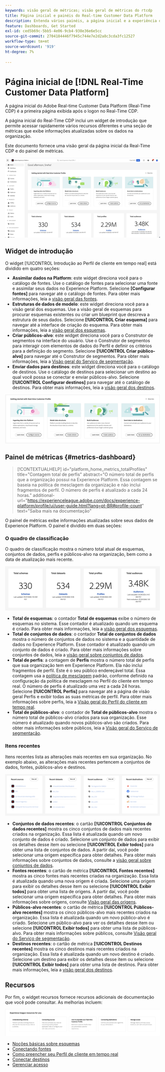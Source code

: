 ```yaml
---
keywords: visão geral de métricas; visão geral de métricas do rtcdp
title: Página inicial e painéis do Real-time Customer Data Platform
description: Entenda vários painéis, a página inicial e a experiência de usuários iniciantes na Adobe Real-Time CDP.
feature: Dashboards, Get Started
exl-id: ced5b69c-5bb5-4e06-9cb4-938e36e6e5cc
source-git-commit: 2704184446f7945c744e7e2d2a8c3cda3fc12527
workflow-type: tm+mt
source-wordcount: '919'
ht-degree: 7%

---
```


# Página inicial de [!DNL Real-Time Customer Data Platform]

A página inicial do Adobe Real-time Customer Data Platform (Real-Time CDP) é a primeira página exibida após o logon no Real-Time CDP.

A página inicial do Real-Time CDP inclui um widget de introdução que permite acessar rapidamente vários recursos diferentes e uma seção de métricas que exibe informações atualizadas sobre os dados na organização.

Este documento fornece uma visão geral da página inicial da Real-Time CDP e do painel de métricas.

![A página inicial da Interface do Usuário da Plataforma.](assets/platform-home/home.png)

## Widget de introdução

O widget [!UICONTROL Introdução ao Perfil de cliente em tempo real] está dividido em quatro seções:

* **Assimilar dados na Platform**: este widget direciona você para o catálogo de fontes. Use o catálogo de fontes para selecionar uma fonte e assimilar seus dados no Experience Platform. Selecione **[Configurar fontes]** para navegar até o catálogo de fontes. Para obter mais informações, leia a [visão geral das fontes](../sources/home.md).
* **Estruturas de dados de modelo**: este widget direciona você para a visão geral dos esquemas. Use a visão geral de esquemas para procurar esquemas existentes ou criar um blueprint que descreva a estrutura de seus dados. Selecione **[!UICONTROL Criar esquema]** para navegar até a interface de criação do esquema. Para obter mais informações, leia a [visão geral dos esquemas](../xdm/home.md).
* **Criar públicos-alvo**: este widget direciona você para o Construtor de segmentos na interface do usuário. Use o Construtor de segmentos para interagir com elementos de dados do Perfil e definir os critérios para a definição do segmento. Selecione **[!UICONTROL Criar público-alvo]** para navegar até o Construtor de segmentos. Para obter mais informações, leia a [Visão geral do Serviço de segmentação](../segmentation/home.md).
* **Enviar dados para destinos**: este widget direciona você para o catálogo de destinos. Use o catálogo de destinos para selecionar um destino ao qual você possa se conectar e enviar públicos-alvo. Selecione **[!UICONTROL Configurar destinos]** para navegar até o catálogo de destinos. Para obter mais informações, leia a [visão geral dos destinos](../destinations/home.md).

![A página inicial da interface do usuário da Platform exibindo o widget de introdução](assets/platform-home/getting-started-widget.png)

## Painel de métricas {#metrics-dashboard}

>[!CONTEXTUALHELP]
>id="platform_home_metrics_totalProfiles"
>title="Contagem total de perfis"
>abstract="O número total de perfis que a organização possui na Experience Platform. Essa contagem se baseia na política de mesclagem da organização e não inclui fragmentos de perfil. O número de perfis é atualizado a cada 24 horas."
>additional-url="https://experienceleague.adobe.com/docs/experience-platform/profile/ui/user-guide.html?lang=pt-BR#profile-count" text="Saiba mais na documentação"

O painel de métricas exibe informações atualizadas sobre seus dados de Experience Platform. O painel é dividido em duas seções:

### O quadro de classificação

O quadro de classificação mostra o número total atual de esquemas, conjuntos de dados, perfis e públicos-alvo na organização, bem como a data de atualização mais recente.

![A seção de quadro de classificação na página inicial da Interface do Usuário da Plataforma.](assets/platform-home/leaderboard.png)

* **Total de esquemas**: o contador **Total de esquemas** exibe o número de esquemas no sistema. Esse contador é atualizado quando um esquema é criado. Para obter mais informações, leia a [visão geral dos esquemas](../xdm/home.md).
* **Total de conjuntos de dados**: o contador **Total de conjuntos de dados** mostra o número de conjuntos de dados no sistema e a quantidade de dados no Experience Platform. Esse contador é atualizado quando um conjunto de dados é criado. Para obter mais informações sobre conjuntos de dados, leia a [visão geral sobre conjuntos de dados](../catalog/datasets/overview.md).
* **Total de perfis**: a contagem de **Perfis** mostra o número total de perfis que sua organização tem em Experience Platform. Ela não inclui fragmentos de perfil. Este é o seu público endereçável total. Essa contagem usa a [política de mesclagem](profile/merge-policies.md) padrão, conforme definido na configuração da política de mesclagem no Perfil do cliente em tempo real. O número de perfis é atualizado uma vez a cada 24 horas. Selecione **[!UICONTROL Perfis]** para navegar até a página de visão geral Perfis e exibir todas as suas métricas de perfil. Para obter mais informações sobre perfis, leia a [Visão geral do Perfil do cliente em tempo real](../profile/home.md).
* **Total de públicos-alvo**: o contador de **Total de públicos-alvo** mostra o número total de públicos-alvo criados para sua organização. Esse número é atualizado quando novos públicos-alvo são criados. Para obter mais informações sobre públicos, leia a [Visão geral do Serviço de segmentação](../segmentation/home.md).

### Itens recentes

Itens recentes lista as alterações mais recentes em sua organização. No exemplo abaixo, as alterações mais recentes pertencem a conjuntos de dados, fontes, públicos-alvo e destinos.

![A seção de itens recentes na página inicial da Interface do Usuário da Plataforma.](assets/platform-home/recent-items.png)

* **Conjuntos de dados recentes**: o cartão **[!UICONTROL Conjuntos de dados recentes]** mostra os cinco conjuntos de dados mais recentes criados na organização. Essa lista é atualizada quando um novo conjunto de dados é criado. Selecione um conjunto de dados para exibir os detalhes desse item ou selecione **[!UICONTROL Exibir todos]** para obter uma lista de conjuntos de dados. A partir daí, você pode selecionar uma origem específica para obter detalhes. Para obter mais informações sobre conjuntos de dados, consulte a [visão geral sobre conjuntos de dados](../catalog/datasets/overview.md).
* **Fontes recentes**: o cartão de métrica **[!UICONTROL Fontes recentes]** mostra as cinco fontes mais recentes criadas na organização. Essa lista é atualizada quando uma nova origem é criada. Selecione uma origem para exibir os detalhes desse item ou selecione **[!UICONTROL Exibir todos]** para obter uma lista de origens. A partir daí, você pode selecionar uma origem específica para obter detalhes. Para obter mais informações sobre origens, consulte [Visão geral das origens](../sources/home.md).
* **Públicos-alvo recentes**: o cartão de métrica **[!UICONTROL Públicos-alvo recentes]** mostra os cinco públicos-alvo mais recentes criados na organização. Essa lista é atualizada quando um novo público-alvo é criado. Selecione um público-alvo para ver os detalhes desse item ou selecione **[!UICONTROL Exibir todos]** para obter uma lista de públicos-alvo. Para obter mais informações sobre públicos, consulte [Visão geral do Serviço de segmentação](../segmentation/home.md).
* **Destinos recentes**: o cartão de métrica **[!UICONTROL Destinos recentes]** mostra os cinco destinos mais recentes criados na organização. Essa lista é atualizada quando um novo destino é criado. Selecione um destino para exibir os detalhes desse item ou selecione **[!UICONTROL Exibir todos]** para obter uma lista de destinos. Para obter mais informações, leia a [visão geral dos destinos](../destinations/home.md).

## Recursos

Por fim, o widget recursos fornece recursos adicionais de documentação que você pode consultar. As melhorias incluem:

![A seção de recursos na página inicial da Interface do Usuário da Plataforma.](assets/platform-home/resources.png)

* [Noções básicas sobre esquemas](../xdm/schema/composition.md)
* [Conectando fontes](../sources/home.md)
* [Como preencher seu Perfil de cliente em tempo real](../profile/home.md)
* [Conectar destinos](../destinations/home.md)
* [Gerenciar acesso](../access-control/abac/overview.md)

<!-- ### Successful profile records

In the leaderboard **[!UICONTROL Successful profile records]** shows the total number of records that have been successfully processed into the profile.

There is also a metric card that shows the percentage of successful records. Select **[!UICONTROL View datasets]** to see more details about the profile records. Hover over the colored area of the graph to see additional details:

![image](assets/home-profilerecords-details.PNG)

The number of successful profile records is updated hourly. 

For more information about profiles, see [A unified view of your customer in Real-Time CDP](profile/profile-overview.md).

### Total profile records

The **[!UICONTROL Total profile records]** metric card shows the total number of data records enabled to feed into the profiles, and the percentage that are successful, updated once per day. This does not include all data in the data lake, because some data might not be enabled to feed into the profiles.

 Hover over the colored area of the graph to see additional details about the successful profiles:

![image](assets/home-profile-details.PNG)

Select **[!UICONTROL View profiles]** to see more details about the profile records.

For more information about profiles, see [A unified view of your customer in Real-Time CDP](profile/profile-overview.md).

For more information about viewing a specific profile, see [Profile viewer](profile/profile-viewer.md).

### Failed profile records

In the leaderboard, **[!UICONTROL Failed profile records]** counts the number of records that failed to process into the profile.

The **[!UICONTROL Failed profile records]** metric card shows this count, and includes a graphical representation that helps you see how failures have trended during the time shown below the graphic. This chart is updated hourly. Select **[!UICONTROL View datasets]** to see more details about the profile records.

The number of failed profile records is updated hourly. -->
